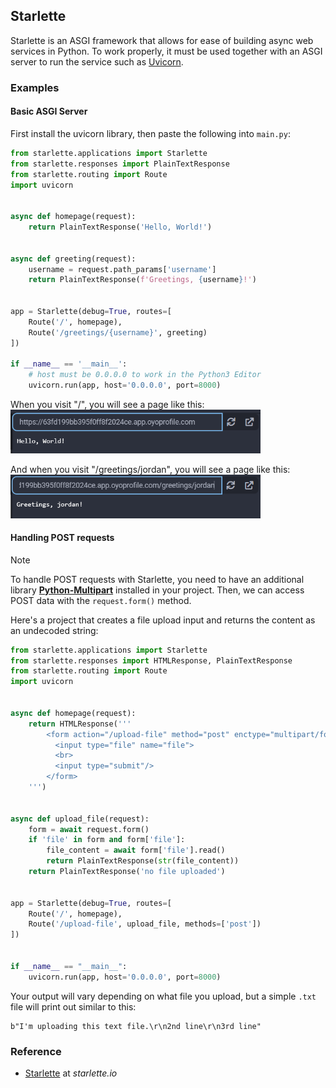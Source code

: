 ## Starlette

Starlette is an ASGI framework that allows for ease of building async web services in Python. To work properly, it must be used together with an ASGI server to run the service such as [Uvicorn](../uvicorn/).

### Examples

#### Basic ASGI Server

First install the uvicorn library, then paste the following into `main.py`:

```python
from starlette.applications import Starlette
from starlette.responses import PlainTextResponse
from starlette.routing import Route
import uvicorn


async def homepage(request):
    return PlainTextResponse('Hello, World!')


async def greeting(request):
    username = request.path_params['username']
    return PlainTextResponse(f'Greetings, {username}!')


app = Starlette(debug=True, routes=[
    Route('/', homepage),
    Route('/greetings/{username}', greeting)
])

if __name__ == '__main__':
    # host must be 0.0.0.0 to work in the Python3 Editor
    uvicorn.run(app, host='0.0.0.0', port=8000)
```

When you visit "/", you will see a page like this:
<img src="../../assets/img/starlette-greetings-index.png" width="400px">

And when you visit "/greetings/jordan", you will see a page like this:
<img src="../../assets/img/starlette-greetings-jordan.png" width="400px"/>

#### Handling POST requests

<div class="notebox notebox-info">
    <p class="notebox-title">
        Note
    </p>
    <p>
        To handle POST requests with Starlette, you need to have an additional library <a href="../python-multipart"><b>Python-Multipart</b></a> installed in your project. Then, we can access POST data with the <code>request.form()</code> method.
    </p>
</div>

Here's a project that creates a file upload input and returns the content as an undecoded string:

```python
from starlette.applications import Starlette
from starlette.responses import HTMLResponse, PlainTextResponse
from starlette.routing import Route
import uvicorn


async def homepage(request):
    return HTMLResponse('''
        <form action="/upload-file" method="post" enctype="multipart/form-data">
          <input type="file" name="file">
          <br>
          <input type="submit"/>
        </form>
    ''')


async def upload_file(request):
    form = await request.form()
    if 'file' in form and form['file']:
        file_content = await form['file'].read()
        return PlainTextResponse(str(file_content))
    return PlainTextResponse('no file uploaded')


app = Starlette(debug=True, routes=[
    Route('/', homepage),
    Route('/upload-file', upload_file, methods=['post'])
])


if __name__ == "__main__":
    uvicorn.run(app, host='0.0.0.0', port=8000)
```

Your output will vary depending on what file you upload, but a simple `.txt` file will print out similar to this:

```text
b"I'm uploading this text file.\r\n2nd line\r\n3rd line"
```

### Reference

-   [Starlette](https://www.starlette.io/) at _starlette.io_
